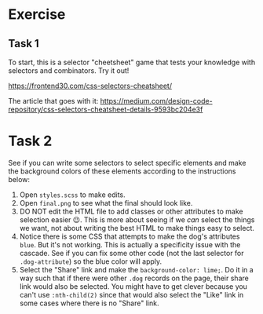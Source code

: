 # Exercise

## Task 1

To start, this is a selector "cheetsheet" game that tests your knowledge with selectors and combinators. Try it out!

https://frontend30.com/css-selectors-cheatsheet/

The article that goes with it:
https://medium.com/design-code-repository/css-selectors-cheatsheet-details-9593bc204e3f

# Task 2

See if you can write some selectors to select specific elements and make the background colors of these elements according to the instructions below:

1. Open `styles.scss` to make edits.
2. Open `final.png` to see what the final should look like.
3. DO NOT edit the HTML file to add classes or other attributes to make selection easier 😉. This is more about seeing if we _can_ select the things we want, not about writing the best HTML to make things easy to select.
4. Notice there is some CSS that attempts to make the dog's attributes `blue`. But it's not working. This is actually a specificity issue with the cascade. See if you can fix some other code (not the last selector for `.dog-attribute`) so the blue color will apply.
5. Select the "Share" link and make the `background-color: lime;`. Do it in a way such that if there were other `.dog` records on the page, their share link would also be selected. You might have to get clever because you can't use `:nth-child(2)` since that would also select the "Like" link in some cases where there is no "Share" link.
